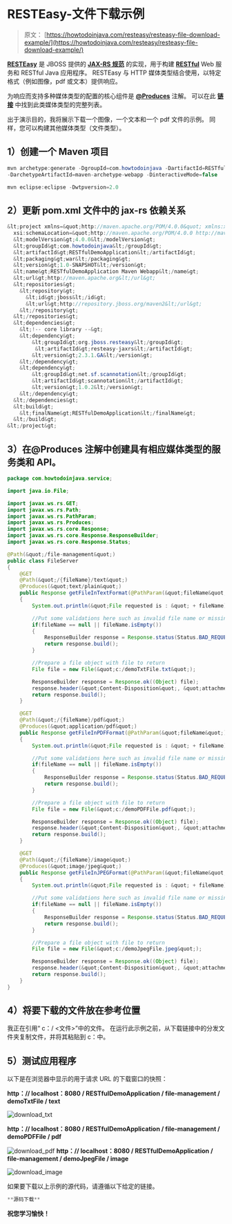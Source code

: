 # RESTEasy-文件下载示例

> 原文： [https://howtodoinjava.com/resteasy/resteasy-file-download-example/](https://howtodoinjava.com/resteasy/resteasy-file-download-example/)

[**RESTEasy**](http://resteasy.jboss.org/ "resteasy") 是 JBOSS 提供的 [**JAX-RS 规范**](https://jcp.org/en/jsr/detail?id=311 "jax-rs") 的实现，用于构建 [**RESTful**](https://en.wikipedia.org/wiki/Representational_state_transfer "restful") Web 服务和 RESTful Java 应用程序。 RESTEasy 与 HTTP 媒体类型结合使用，以特定格式（例如图像，pdf 或文本）提供响应。

为响应而支持多种媒体类型的配置的核心组件是 [**@Produces**](https://docs.oracle.com/javaee/6/api/javax/ws/rs/Produces.html "Produces annotation") 注解。 可以在此 **[链接](https://en.wikipedia.org/wiki/Internet_media_type "media types")** 中找到此类媒体类型的完整列表。

出于演示目的，我将展示下载一个图像，一个文本和一个 pdf 文件的示例。 同样，您可以构建其他媒体类型（文件类型）。

## **1）创建一个 Maven 项目**

```java
mvn archetype:generate -DgroupId=com.howtodoinjava -DartifactId=RESTfulDemoApplication 
-DarchetypeArtifactId=maven-archetype-webapp -DinteractiveMode=false

mvn eclipse:eclipse -Dwtpversion=2.0
```

## **2）更新 pom.xml 文件**中的 jax-rs 依赖关系

```java
&lt;project xmlns=&quot;http://maven.apache.org/POM/4.0.0&quot; xmlns:xsi=&quot;http://www.w3.org/2001/XMLSchema-instance&quot;
  xsi:schemaLocation=&quot;http://maven.apache.org/POM/4.0.0 http://maven.apache.org/maven-v4_0_0.xsd&quot;&gt;
  &lt;modelVersion&gt;4.0.0&lt;/modelVersion&gt;
  &lt;groupId&gt;com.howtodoinjava&lt;/groupId&gt;
  &lt;artifactId&gt;RESTfulDemoApplication&lt;/artifactId&gt;
  &lt;packaging&gt;war&lt;/packaging&gt;
  &lt;version&gt;1.0-SNAPSHOT&lt;/version&gt;
  &lt;name&gt;RESTfulDemoApplication Maven Webapp&lt;/name&gt;
  &lt;url&gt;http://maven.apache.org&lt;/url&gt;
  &lt;repositories&gt;
   	&lt;repository&gt;
      &lt;id&gt;jboss&lt;/id&gt;
      &lt;url&gt;http://repository.jboss.org/maven2&lt;/url&gt;
   	&lt;/repository&gt;
  &lt;/repositories&gt;
  &lt;dependencies&gt;
    &lt;!-- core library --&gt;
	&lt;dependency&gt;
		&lt;groupId&gt;org.jboss.resteasy&lt;/groupId&gt;
		 &lt;artifactId&gt;resteasy-jaxrs&lt;/artifactId&gt;
		&lt;version&gt;2.3.1.GA&lt;/version&gt;
	&lt;/dependency&gt;
	&lt;dependency&gt;
		&lt;groupId&gt;net.sf.scannotation&lt;/groupId&gt;
		&lt;artifactId&gt;scannotation&lt;/artifactId&gt;
		&lt;version&gt;1.0.2&lt;/version&gt;
	&lt;/dependency&gt;
  &lt;/dependencies&gt;
  &lt;build&gt;
    &lt;finalName&gt;RESTfulDemoApplication&lt;/finalName&gt;
  &lt;/build&gt;
&lt;/project&gt;

```

## **3）在@Produces 注解**中创建具有相应媒体类型的服务类和 API。

```java
package com.howtodoinjava.service;

import java.io.File;

import javax.ws.rs.GET;
import javax.ws.rs.Path;
import javax.ws.rs.PathParam;
import javax.ws.rs.Produces;
import javax.ws.rs.core.Response;
import javax.ws.rs.core.Response.ResponseBuilder;
import javax.ws.rs.core.Response.Status;

@Path(&quot;/file-management&quot;)
public class FileServer
{
	@GET
	@Path(&quot;/{fileName}/text&quot;)
	@Produces(&quot;text/plain&quot;)
	public Response getFileInTextFormat(@PathParam(&quot;fileName&quot;) String fileName) 
	{
		System.out.println(&quot;File requested is : &quot; + fileName);

		//Put some validations here such as invalid file name or missing file name
		if(fileName == null || fileName.isEmpty())
		{
			ResponseBuilder response = Response.status(Status.BAD_REQUEST);
			return response.build();
		}

		//Prepare a file object with file to return
		File file = new File(&quot;c:/demoTxtFile.txt&quot;);

		ResponseBuilder response = Response.ok((Object) file);
		response.header(&quot;Content-Disposition&quot;, &quot;attachment; filename=&quot;howtodoinjava.txt&quot;&quot;);
		return response.build();
	}

	@GET
	@Path(&quot;/{fileName}/pdf&quot;)
	@Produces(&quot;application/pdf&quot;)
	public Response getFileInPDFFormat(@PathParam(&quot;fileName&quot;) String fileName) 
	{
		System.out.println(&quot;File requested is : &quot; + fileName);

		//Put some validations here such as invalid file name or missing file name
		if(fileName == null || fileName.isEmpty())
		{
			ResponseBuilder response = Response.status(Status.BAD_REQUEST);
			return response.build();
		}

		//Prepare a file object with file to return
		File file = new File(&quot;c:/demoPDFFile.pdf&quot;);

		ResponseBuilder response = Response.ok((Object) file);
		response.header(&quot;Content-Disposition&quot;, &quot;attachment; filename=&quot;howtodoinjava.pdf&quot;&quot;);
		return response.build();
	}

	@GET
	@Path(&quot;/{fileName}/image&quot;)
	@Produces(&quot;image/jpeg&quot;)
	public Response getFileInJPEGFormat(@PathParam(&quot;fileName&quot;) String fileName) 
	{
		System.out.println(&quot;File requested is : &quot; + fileName);

		//Put some validations here such as invalid file name or missing file name
		if(fileName == null || fileName.isEmpty())
		{
			ResponseBuilder response = Response.status(Status.BAD_REQUEST);
			return response.build();
		}

		//Prepare a file object with file to return
		File file = new File(&quot;c:/demoJpegFile.jpeg&quot;);

		ResponseBuilder response = Response.ok((Object) file);
		response.header(&quot;Content-Disposition&quot;, &quot;attachment; filename=&quot;howtodoinjava.jpeg&quot;&quot;);
		return response.build();
	}
}

```

## 4）将要下载的文件放在参考位置

我正在引用“ c：/ <文件>”中的文件。 在运行此示例之前，从下载链接中的分发文件夹复制文件，并将其粘贴到 c：中。

## **5）测试应用程序**

以下是在浏览器中显示的用于请求 URL 的下载窗口的快照：

**http：// localhost：8080 / RESTfulDemoApplication / file-management / demoTxtFile / text**

![download_txt](img/d41c6933714e7316726093f8a10192a6.png)

**http：// localhost：8080 / RESTfulDemoApplication / file-management / demoPDFFile / pdf**

![download_pdf](img/9b9eb029001ae3f9eee3902c4a23471d.png)
**http：// localhost：8080 / RESTfulDemoApplication / file-management / demoJpegFile / image**

![download_image](img/88464aa070fbf4aa627d52b02dd2d268.png)

如果要下载以上示例的源代码，请遵循以下给定的链接。

```java
**源码下载**
```

**祝您学习愉快！**
